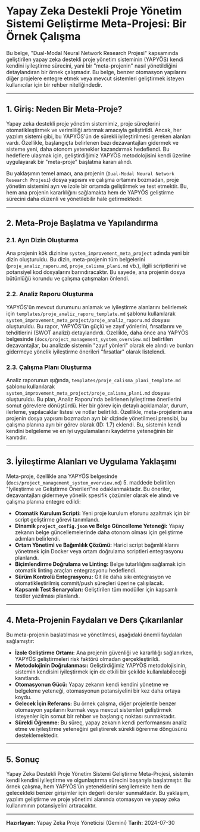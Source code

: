 # Yapay Zeka Destekli Proje Yönetim Sistemi Geliştirme Meta-Projesi: Bir Örnek Çalışma

Bu belge, "Dual-Modal Neural Network Research Projesi" kapsamında geliştirilen yapay zeka destekli proje yönetim sisteminin (YAPYÖS) kendi kendini iyileştirme sürecini, yani bir "meta-projenin" nasıl yönetildiğini detaylandıran bir örnek çalışmadır. Bu belge, benzer otomasyon yapılarını diğer projelere entegre etmek veya mevcut sistemleri geliştirmek isteyen kullanıcılar için bir rehber niteliğindedir.

---

## 1. Giriş: Neden Bir Meta-Proje?

Yapay zeka destekli proje yönetim sistemimiz, proje süreçlerini otomatikleştirmek ve verimliliği artırmak amacıyla geliştirildi. Ancak, her yazılım sistemi gibi, bu YAPYÖS'ün de sürekli iyileştirilmesi gereken alanları vardı. Özellikle, başlangıçta belirlenen bazı dezavantajları gidermek ve sisteme yeni, daha otonom yetenekler kazandırmak hedeflendi. Bu hedeflere ulaşmak için, geliştirdiğimiz YAPYÖS metodolojisini kendi üzerine uygulayarak bir "meta-proje" başlatma kararı alındı.

Bu yaklaşımın temel amacı, ana projenin (`Dual-Modal Neural Network Research Projesi`) dosya yapısını ve çalışma ortamını bozmadan, proje yönetim sistemini ayrı ve izole bir ortamda geliştirmek ve test etmektir. Bu, hem ana projenin kararlılığını sağlamakta hem de YAPYÖS geliştirme sürecini daha düzenli ve yönetilebilir hale getirmektedir.

---

## 2. Meta-Proje Başlatma ve Yapılandırma

### 2.1. Ayrı Dizin Oluşturma

Ana projenin kök dizinine `system_improvement_meta_project` adında yeni bir dizin oluşturuldu. Bu dizin, meta-projenin tüm belgelerini (`proje_analiz_raporu.md`, `proje_calisma_plani.md` vb.), ilgili scriptlerini ve potansiyel kod dosyalarını barındıracaktır. Bu sayede, ana projenin dosya bütünlüğü korundu ve çalışma çatışmaları önlendi.

### 2.2. Analiz Raporu Oluşturma

YAPYÖS'ün mevcut durumunu anlamak ve iyileştirme alanlarını belirlemek için `templates/proje_analiz_raporu_template.md` şablonu kullanılarak `system_improvement_meta_project/proje_analiz_raporu.md` dosyası oluşturuldu. Bu rapor, YAPYÖS'ün güçlü ve zayıf yönlerini, fırsatlarını ve tehditlerini (SWOT analizi) detaylandırdı. Özellikle, daha önce ana YAPYÖS belgesinde (`docs/project_management_system_overview.md`) belirtilen dezavantajlar, bu analizde sistemin "zayıf yönleri" olarak ele alındı ve bunları gidermeye yönelik iyileştirme önerileri "fırsatlar" olarak listelendi.

### 2.3. Çalışma Planı Oluşturma

Analiz raporunun ışığında, `templates/proje_calisma_plani_template.md` şablonu kullanılarak `system_improvement_meta_project/proje_calisma_plani.md` dosyası oluşturuldu. Bu plan, Analiz Raporu'nda belirlenen iyileştirme önerilerini somut görevlere dönüştürdü. Her bir görev için detaylı açıklamalar, durum, ilerleme, yapılacaklar listesi ve notlar belirtildi. Özellikle, meta-projelerin ana projenin dosya yapısını bozmadan ayrı bir dizinde yönetilmesi prensibi, bu çalışma planına ayrı bir görev olarak (ID: 1.7) eklendi. Bu, sistemin kendi kendini belgeleme ve en iyi uygulamalarını kaydetme yeteneğinin bir kanıtıdır.

---

## 3. İyileştirme Alanları ve Uygulama Yaklaşımı

Meta-proje, özellikle ana YAPYÖS belgesinde (`docs/project_management_system_overview.md`) 5. maddede belirtilen "İyileştirme ve Geliştirme Önerileri"ne odaklanmaktadır. Bu öneriler, dezavantajları gidermeye yönelik spesifik çözümler olarak ele alındı ve çalışma planına entegre edildi:

*   **Otomatik Kurulum Scripti:** Yeni proje kurulum eforunu azaltmak için bir script geliştirme görevi tanımlandı.
*   **Dinamik `project_config.json` ve Belge Güncelleme Yeteneği:** Yapay zekanın belge güncellemelerinde daha otonom olması için geliştirme adımları belirlendi.
*   **Ortam Yönetimi ve Bağımlılık Çözümü:** Harici script bağımlılıklarını yönetmek için Docker veya ortam doğrulama scriptleri entegrasyonu planlandı.
*   **Biçimlendirme Doğrulama ve Linting:** Belge tutarlılığını sağlamak için otomatik linting araçları entegrasyonu hedeflendi.
*   **Sürüm Kontrolü Entegrasyonu:** Git ile daha sıkı entegrasyon ve otomatikleştirilmiş commit/push süreçleri üzerine çalışılacak.
*   **Kapsamlı Test Senaryoları:** Geliştirilen tüm modüller için kapsamlı testler yazılması planlandı.

---

## 4. Meta-Projenin Faydaları ve Ders Çıkarılanlar

Bu meta-projenin başlatılması ve yönetilmesi, aşağıdaki önemli faydaları sağlamıştır:

*   **İzole Geliştirme Ortamı:** Ana projenin güvenliği ve kararlılığı sağlanırken, YAPYÖS geliştirmeleri risk faktörü olmadan gerçekleştirildi.
*   **Metodolojinin Doğrulanması:** Geliştirdiğimiz YAPYÖS metodolojisinin, sistemin kendisini iyileştirmek için de etkili bir şekilde kullanılabileceği kanıtlandı.
*   **Otomasyonun Gücü:** Yapay zekanın kendi kendini yönetme ve belgeleme yeteneği, otomasyonun potansiyelini bir kez daha ortaya koydu.
*   **Gelecek İçin Referans:** Bu örnek çalışma, diğer projelerde benzer otomasyon yapılarını kurmak veya mevcut sistemleri geliştirmek isteyenler için somut bir rehber ve başlangıç noktası sunmaktadır.
*   **Sürekli Öğrenme:** Bu süreç, yapay zekanın kendi performansını analiz etme ve iyileştirme yeteneğini geliştirerek sürekli öğrenme döngüsünü desteklemektedir.

---

## 5. Sonuç

Yapay Zeka Destekli Proje Yönetim Sistemi Geliştirme Meta-Projesi, sistemin kendi kendini iyileştirme ve olgunlaştırma sürecini başarıyla başlatmıştır. Bu örnek çalışma, hem YAPYÖS'ün yeteneklerini sergilemekte hem de gelecekteki benzer girişimler için değerli dersler sunmaktadır. Bu yaklaşım, yazılım geliştirme ve proje yönetimi alanında otomasyon ve yapay zeka kullanımının potansiyelini artıracaktır.

---

**Hazırlayan:** Yapay Zeka Proje Yöneticisi (Gemini)
**Tarih:** 2024-07-30 